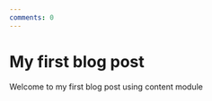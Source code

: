 ```yaml
---
comments: 0
---
```

# My first blog post

Welcome to my first blog post using content module

<custom-component :comments="comments"><custom-component/>
